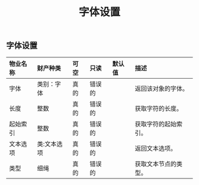 ﻿---
title: 字体设置
second_title: Aspose.Cells Cloud Documen
type: docs
url: /zh/specification/model/fontsetting/
description: Aspose.Cells 云模型规范：FontSetting。轻松处理 Excel 和其他电子表格文档，具有打开、生成、编辑、拆分、合并、比较和转换等功能
weight: 50
---
## **字体设置**

 

|物业名称|财产种类|可空|只读|默认值|描述|
|:- |:- |:- |:- |:- |:- |
|字体|类别：字体|真的|错误的||返回该对象的字体。|
|长度|整数|真的|错误的||获取字符的长度。|
|起始索引|整数|真的|错误的||获取字符的起始索引。|
|文本选项|类:文本选项|真的|错误的||返回文本选项。|
|类型|细绳|真的|错误的||获取文本节点的类型。|

